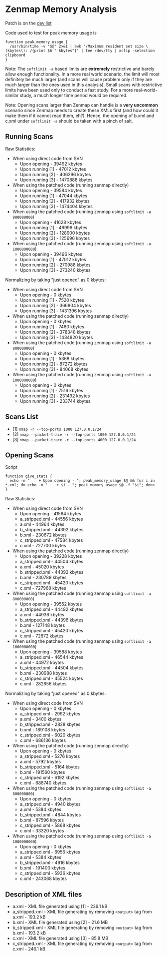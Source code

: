 Zenmap Memory Analysis
======================

Patch is on the [dev list](http://seclists.org/nmap-dev/2014/q2/429)

Code used to test for peak memory usage is
```
function peak_memory_usage {
  /usr/bin/time -v "$@" 2>&1 | awk '/Maximum resident set size \(kbytes\): /{print $6 " kbytes"}' | tee /dev/tty | xclip -selection clipboard
}
```

Note: The `softlimit -a` based limits are **extremely** restrictive and barely allow enough functionality. In a more real world scenario, the limit will most definitely be much larger (and scans will cause problem only if they are much larger than the ones used in this analysis). Small scans with restrictive limits have been used only to conduct a fast study. For a more real-world-similar study, a much longer time period would be required.

Note: Opening scans larger than Zenmap can handle is a **very uncommon** scenario since Zenmap needs to create these XMLs first (and how could it make them if it cannot read them, eh?). Hence, the opening of b.xml and c.xml under `softlimit -a` should be taken with a pinch of salt.

Running Scans
-------------


Raw Statistics:

+ When using direct code from SVN
	+ Upon opening     - 	39492 kbytes
	+ Upon running [1] -	47012 kbytes
	+ Upon running [2] - 	406296 kbytes
	+ Upon running [3] -	1470888 kbytes
+ When using the patched code (running zenmap directly)
	+ Upon opening     - 	39584 kbytes
	+ Upon running [1] -	47044 kbytes
	+ Upon running [2] - 	417932 kbytes
	+ Upon running [3] -	1474404 kbytes
+ When using the patched code (running zenmap using `softlimit -a 800000000`)
	+ Upon opening     - 	41628 kbytes
	+ Upon running [1] -	46996 kbytes
	+ Upon running [2] - 	128900 kbytes
	+ Upon running [3] -	125696 kbytes
+ When using the patched code (running zenmap using `softlimit -a 1000000000`)
	+ Upon opening     - 	39496 kbytes
	+ Upon running [1] -	47012 kbytes
	+ Upon running [2] - 	270988 kbytes
	+ Upon running [3] -	273240 kbytes


Normalizing by taking "just opened" as 0 kbytes:

+ When using direct code from SVN
	+ Upon opening     - 	0 kbytes
	+ Upon running [1] -	7520 kbytes
	+ Upon running [2] - 	366804 kbytes
	+ Upon running [3] -	1431396 kbytes
+ When using the patched code (running zenmap directly)
	+ Upon opening     - 	0 kbytes
	+ Upon running [1] -	7460 kbytes
	+ Upon running [2] - 	378348 kbytes
	+ Upon running [3] -	1434820 kbytes
+ When using the patched code (running zenmap using `softlimit -a 800000000`)
	+ Upon opening     - 	0 kbytes
	+ Upon running [1] -	5368 kbytes
	+ Upon running [2] - 	87272 kbytes
	+ Upon running [3] -	84068 kbytes
+ When using the patched code (running zenmap using `softlimit -a 1000000000`)
	+ Upon opening     - 	0 kbytes
	+ Upon running [1] -	7516 kbytes
	+ Upon running [2] - 	231492 kbytes
	+ Upon running [3] -	233744 kbytes


Scans List
----------

+ [1] `nmap -r --top-ports 1000 127.0.0.1/24`
+ [2] `nmap --packet-trace -r --top-ports 1000 127.0.0.1/24`
+ [3] `nmap --packet-trace -r --top-ports 4000 127.0.0.1/24`



Opening Scans
-------------

Script
```
function give_stats {
  echo -n "    + Upon opening - "; peak_memory_usage $@ && for i in *.xml; do echo -n "    + $i - "; peak_memory_usage $@ -f "$i"; done
}
```

Raw Statistics:

+ When using direct code from SVN
    + Upon opening   - 41564 kbytes
    + a_stripped.xml - 44556 kbytes
    + a.xml          - 44964 kbytes
    + b_stripped.xml - 44392 kbytes
    + b.xml          - 230672 kbytes
    + c_stripped.xml - 47584 kbytes
    + c.xml          - 727700 kbytes
+ When using the patched code (running zenmap directly)
    + Upon opening   - 39228 kbytes
    + a_stripped.xml - 44504 kbytes
    + a.xml          - 45020 kbytes
    + b_stripped.xml - 44392 kbytes
    + b.xml          - 230788 kbytes
    + c_stripped.xml - 45420 kbytes
    + c.xml          - 727968 kbytes
+ When using the patched code (running zenmap using `softlimit -a 800000000`)
    + Upon opening   - 39552 kbytes
    + a_stripped.xml - 44492 kbytes
    + a.xml          - 44936 kbytes
    + b_stripped.xml - 44396 kbytes
    + b.xml          - 127148 kbytes
    + c_stripped.xml - 45420 kbytes
    + c.xml          - 72872 kbytes
+ When using the patched code (running zenmap using `softlimit -a 1000000000`)
    + Upon opening   - 39588 kbytes
    + a_stripped.xml - 46544 kbytes
    + a.xml          - 44972 kbytes
    + b_stripped.xml - 44504 kbytes
    + b.xml          - 230988 kbytes
    + c_stripped.xml - 45524 kbytes
    + c.xml          - 282656 kbytes


Normalizing by taking "just opened" as 0 kbytes:

+ When using direct code from SVN
    + Upon opening   - 0 kbytes
    + a_stripped.xml - 2992 kbytes
    + a.xml          - 3400 kbytes
    + b_stripped.xml - 2828 kbytes
    + b.xml          - 189108 kbytes
    + c_stripped.xml - 6020 kbytes
    + c.xml          - 686136 kbytes
+ When using the patched code (running zenmap directly)
    + Upon opening   - 0 kbytes
    + a_stripped.xml - 5276 kbytes
    + a.xml          - 5792 kbytes
    + b_stripped.xml - 5164 kbytes
    + b.xml          - 191560 kbytes
    + c_stripped.xml - 6192 kbytes
    + c.xml          - 688740 kbytes
+ When using the patched code (running zenmap using `softlimit -a 800000000`)
    + Upon opening   - 0 kbytes
    + a_stripped.xml - 4940 kbytes
    + a.xml          - 5384 kbytes
    + b_stripped.xml - 4844 kbytes
    + b.xml          - 87596 kbytes
    + c_stripped.xml - 5868 kbytes
    + c.xml          - 33320 kbytes
+ When using the patched code (running zenmap using `softlimit -a 1000000000`)
    + Upon opening   - 0 kbytes
    + a_stripped.xml - 6956 kbytes
    + a.xml          - 5384 kbytes
    + b_stripped.xml - 4916 kbytes
    + b.xml          - 191400 kbytes
    + c_stripped.xml - 5936 kbytes
    + c.xml          - 243068 kbytes


Description of XML files
------------------------

+ a.xml - XML file generated using [1] - 236.1 kB
+ a_stripped.xml - XML file generating by removing `<output>` tag from a.xml - 193.2 kB
+ b.xml - XML file generated using [2] - 21.6 MB
+ b_stripped.xml - XML file generating by removing `<output>` tag from b.xml - 193.2 kB
+ c.xml - XML file generated using [3] - 85.8 MB
+ c_stripped.xml - XML file generating by removing `<output>` tag from c.xml - 246.1 kB
